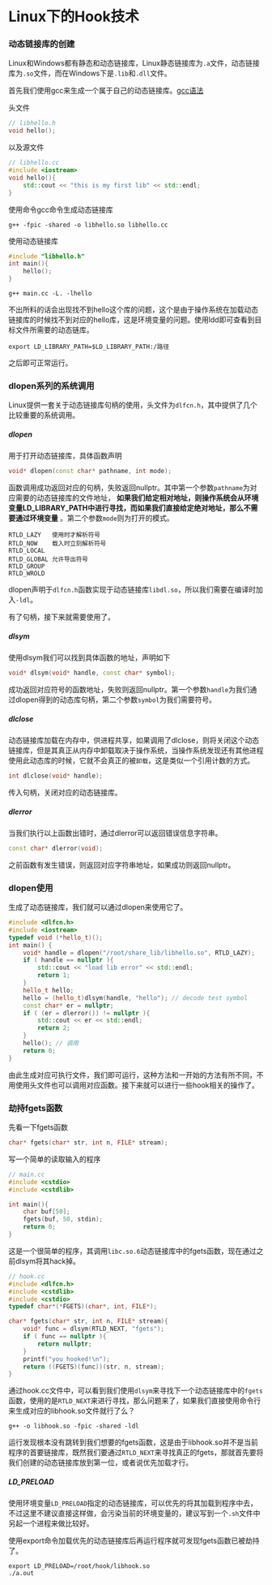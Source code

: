 # Linux下的Hook技术

### 动态链接库的创建

Linux和Windows都有静态和动态链接库，Linux静态链接库为`.a`文件，动态链接库为`.so`文件，而在Windows下是`.lib`和`.dll`文件。

首先我们使用gcc来生成一个属于自己的动态链接库。[gcc语法]()

头文件

```C++
// libhello.h
void hello();
```
以及源文件

```C++
// libhello.cc
#include <iostream>
void hello(){
    std::cout << "this is my first lib" << std::endl;
}
```

使用命令gcc命令生成动态链接库

```shell
g++ -fpic -shared -o libhello.so libhello.cc
```

使用动态链接库

```C++
#include "libhello.h"
int main(){
    hello();
}
```

```shell
g++ main.cc -L. -lhello
```

不出所料的话会出现找不到hello这个库的问题，这个是由于操作系统在加载动态链接库的时候找不到对应的hello库，这是环境变量的问题。使用ldd即可查看到目标文件所需要的动态链库。

```shell
export LD_LIBRARY_PATH=$LD_LIBRARY_PATH:/路径
```

之后即可正常运行。

### dlopen系列的系统调用

Linux提供一套关于动态链接库句柄的使用，头文件为`dlfcn.h`，其中提供了几个比较重要的系统调用。

##### dlopen

用于打开动态链接库，具体函数声明

```C++
void* dlopen(const char* pathname, int mode);
```

函数调用成功返回对应的句柄，失败返回nullptr。其中第一个参数`pathname`为对应需要的动态链接库的文件地址， __如果我们给定相对地址，则操作系统会从环境变量LD_LIBRARY_PATH中进行寻找，而如果我们直接给定绝对地址，那么不需要通过环境变量__ 。第二个参数`mode`则为打开的模式。

```
RTLD_LAZY   使用时才解析符号
RTLD_NOW    载入时立刻解析符号
RTLD_LOCAL
RTLD_GLOBAL 允许导出符号
RTLD_GROUP
RTLD_WROLD
```
dlopen声明于`dlfcn.h`函数实现于动态链接库`libdl.so`，所以我们需要在编译时加入`-ldl`。

有了句柄，接下来就需要使用了。

##### dlsym

使用dlsym我们可以找到具体函数的地址，声明如下

```C++
void* dlsym(void* handle, const char* symbol);
```

成功返回对应符号的函数地址，失败则返回nullptr。第一个参数`handle`为我们通过dlopen得到的动态库句柄，第二个参数`symbol`为我们需要符号。

##### dlclose

动态链接库加载在内存中，供进程共享，如果调用了dlclose，则将关闭这个动态链接库，但是其真正从内存中卸载取决于操作系统，当操作系统发现还有其他进程使用此动态库的时候，它就不会真正的被`卸载`，这是类似一个引用计数的方式。

```C++
int dlclose(void* handle);
```

传入句柄，关闭对应的动态链接库。

##### dlerror

当我们执行以上函数出错时，通过dlerror可以返回错误信息字符串。

```C++
const char* dlerror(void);
```

之前函数有发生错误，则返回对应字符串地址，如果成功则返回nullptr。

### dlopen使用

生成了动态链接库，我们就可以通过dlopen来使用它了。

```C++
#include <dlfcn.h>
#include <iostream>
typedef void (*hello_t)();
int main() {
    void* handle = dlopen("/root/share_lib/libhello.so", RTLD_LAZY);
    if ( handle == nullptr ){
        std::cout << "load lib error" << std::endl;
        return 1;
    }
    hello_t hello;
    hello = (hello_t)dlsym(handle, "hello"); // decode test symbol
    const char* er = nullptr;
    if ( (er = dlerror()) != nullptr ){
        std::cout << er << std::endl;
        return 2;
    }
    hello(); // 调用
    return 0;
}
```

由此生成对应可执行文件，我们即可运行，这种方法和一开始的方法有所不同，不用使用头文件也可以调用对应函数。接下来就可以进行一些hook相关的操作了。

### 劫持fgets函数

先看一下fgets函数

```C++
char* fgets(char* str, int n, FILE* stream);
```

写一个简单的读取输入的程序

```C++
// main.cc
#include <cstdio>
#include <cstdlib>

int main(){
    char buf[50];
    fgets(buf, 50, stdin);
    return 0;
}
```

这是一个很简单的程序，其调用`libc.so.6`动态链接库中的fgets函数，现在通过之前dlsym将其hack掉。

```C++
// hook.cc
#include <dlfcn.h>
#include <cstdlib>
#include <cstdio>
typedef char*(*FGETS)(char*, int, FILE*);

char* fgets(char* str, int n, FILE* stream){
    void* func = dlsym(RTLD_NEXT, "fgets");
    if ( func == nullptr ){
        return nullptr;
    }
    printf("you hooked!\n");
    return ((FGETS)(func))(str, n, stream);
}
```

通过hook.cc文件中，可以看到我们使用`dlsym`来寻找下一个动态链接库中的`fgets`函数，使用的是`RTLD_NEXT`来进行寻找，那么问题来了，如果我们直接使用命令行来生成对应的libhook.so文件就行了么？

```shell
g++ -o libhook.so -fpic -shared -ldl
```

运行发现根本没有跳转到我们想要的fgets函数，这是由于libhook.so并不是当前程序的首要链接库，既然我们要通过`RTLD_NEXT`来寻找真正的fgets，那就首先要将我们创建的动态链接库放到第一位，或者说优先加载才行。

##### LD_PRELOAD

使用环境变量`LD_PRELOAD`指定的动态链接库，可以优先的将其加载到程序中去，不过这里不建议直接这样做，会污染当前的环境变量的，建议写到一个`.sh`文件中另起一个进程来做比较好。

使用export命令加载优先的动态链接库后再运行程序就可发现fgets函数已被劫持了。

```shell
export LD_PRELOAD=/root/hook/libhook.so
./a.out
```



